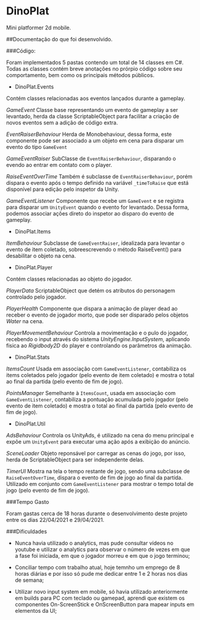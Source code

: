 # DinoPlat

Mini platformer 2d mobile.

##Documentação do que foi desenvolvido.


###Código:

Foram implementados 5 pastas contendo um total de 14 classes em C#.
Todas as classes contém breve anotações no prórpio código sobre seu comportamento, bem como os principais métodos públicos.

* DinoPlat.Events

Contém classes relacionadas aos eventos lançados durante a gameplay.

_GameEvent_
Classe base representando um evento de gameplay a ser levantado, herda da classe ScriptableObject para facilitar a criação de novos eventos sem a adição de código extra.

_EventRaiserBehaviour_
Herda de Monobehaviour, dessa forma, este componente pode ser associado a um objeto em cena para disparar um evento do tipo `GameEvent`

_GameEventRaiser_ 
SubClasse de `EventRaiserBehaviour`, disparando o evendo ao entrar em contato com o player.

_RaiseEventOverTime_
Também é subclasse de `EventRaiserBehaviour`, porém dispara o evento após o tempo definido na variável `_timeToRaise` que está disponível para edição pelo inspetor da Unity.

_GameEventListener_
Componente que recebe um `GameEvent` e se registra para disparar um `UnityEvent` quando o evento for levantado. Dessa forma, podemos associar ações direto do inspetor ao disparo do evento de gameplay.

* DinoPlat.Items

_ItemBehaviour_
Subclasse de `GameEventRaiser`, idealizada para levantar o evento de item coletado, sobreescrevendo o método RaiseEvent() para desabilitar o objeto na cena.

* DinoPlat.Player

Contém classes relacionadas ao objeto do jogador.

_PlayerData_
ScriptableObject que detém os atributos do personagem controlado pelo jogador.

_PlayerHealth_
Componente que dispara a animação de player dead ao receber o evento de jogador morto, que pode ser disparado pelos objetos _Water_ na cena.

_PlayerMovementBehaviour_
Controla a movimentação e o pulo do jogador, recebendo o input através do sistema _UnityEngine.InputSystem_, aplicando fisica ao _Rigidbody2D_ do player e controlando os parâmetros da animação.

* DinoPlat.Stats

_ItemsCount_
Usada em associação com `GameEventListener`, contabiliza os items coletados pelo jogador (pelo evento de item coletado) e mostra o total ao final da partida (pelo evento de fim de jogo).

_PointsManager_
Semelhante à `ItemsCount`, usada em associação com `GameEventListener`, contabiliza a pontuação acumulada pelo jogador (pelo evento de item coletado) e mostra o total ao final da partida (pelo evento de fim de jogo).

* DinoPlat.Util

_AdsBehaviour_
Controla os UnityAds, é utilizado na cena do menu principal e expõe um `UnityEvent` para executar uma ação após a exibição do anúncio.

_SceneLoader_
Objeto reponsável por carregar as cenas do jogo, por isso, herda de ScriptableObject para ser independente delas.

_TimerUI_
Mostra na tela o tempo restante de jogo, sendo uma subclasse de `RaiseEventOverTime`, dispara o evento de fim de jogo ao final da partida. Utilizado em conjunto com `GameEventListener` para mostrar o tempo total de jogo (pelo evento de fim de jogo). 

###Tempo Gasto

Foram gastas cerca de 18 horas durante o desenvolvimento deste projeto entre os dias 22/04/2021 e 29/04/2021.

###Dificuldades

* Nunca havia utilizado o analytics, mas pude consultar vídeos no youtube e utilizar o analytics para observar o número de vezes em que a fase foi iniciada, em que o jogador morreu e em que o jogo terminou;

* Conciliar tempo com trabalho atual, hoje temnho um emprego de 8 horas diárias e por isso só pude me dedicar entre 1 e 2 horas nos dias de semana;

* Utilizar novo input system em mobile, só havia utilizado anteriormente em builds para PC com teclado ou gamepad, aprendi que existem os componentes On-ScreenStick e OnScreenButton para mapear inputs em elementos da UI;

